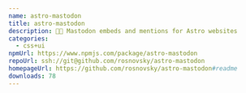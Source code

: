 ```yaml
---
name: astro-mastodon
title: astro-mastodon
description: 🐘🚀 Mastodon embeds and mentions for Astro websites
categories:
  - css+ui
npmUrl: https://www.npmjs.com/package/astro-mastodon
repoUrl: ssh://git@github.com/rosnovsky/astro-mastodon
homepageUrl: https://github.com/rosnovsky/astro-mastodon#readme
downloads: 78
---
```

